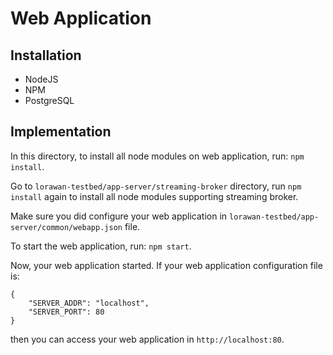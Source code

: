 # Web Application

## Installation

- NodeJS
- NPM
- PostgreSQL

## Implementation

In this directory, to install all node modules on web application, run: `npm install`.

Go to `lorawan-testbed/app-server/streaming-broker` directory, run `npm install` again to install all node modules supporting streaming broker.

Make sure you did configure your web application in `lorawan-testbed/app-server/common/webapp.json` file.

To start the web application, run: `npm start`.

Now, your web application started. If your web application configuration file is:

```
{
    "SERVER_ADDR": "localhost",
    "SERVER_PORT": 80
}
```

then you can access your web application in `http://localhost:80`.

